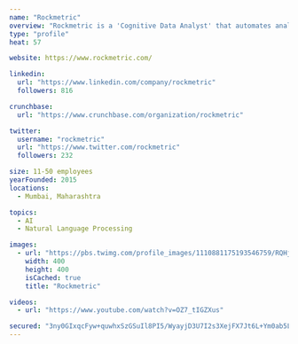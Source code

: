 ```yaml
---
name: "Rockmetric"
overview: "Rockmetric is a 'Cognitive Data Analyst'​ that automates analysis and insights with a Google-like 'Natural Language Search'​ interface. Large enterprises can deliver sophisticated analysis and adhoc queries at scale instantly without having to expand reporting and analytics teams."
type: "profile"
heat: 57

website: https://www.rockmetric.com/

linkedin:
  url: "https://www.linkedin.com/company/rockmetric"
  followers: 816

crunchbase:
  url: "https://www.crunchbase.com/organization/rockmetric"

twitter:
  username: "rockmetric"
  url: "https://www.twitter.com/rockmetric"
  followers: 232

size: 11-50 employees
yearFounded: 2015
locations:
  - Mumbai, Maharashtra

topics:
  - AI
  - Natural Language Processing

images:
  - url: "https://pbs.twimg.com/profile_images/1110881175193546759/RQHj5B0z_400x400.png"
    width: 400
    height: 400
    isCached: true
    title: "Rockmetric"

videos:
  - url: "https://www.youtube.com/watch?v=OZ7_tIGZXus"

secured: "3ny0GIxqcFyw+quwhxSzGSuIl8PI5/WyayjD3U7I2s3XejFX7Jt6L+Ym0ab5L2s5151kskfRmbl/JaVhC9biKU3CzuY5E0h+/twXbqqHF5fcWPo05UFeg7t2I5X7GbJaJDhKcCZFDzyT4oUw2hIsoH7F5Z/QSI1SYp+J/Fhq+zgQ3hJSACAbiQj9A+6zLzcgNPpwvUwqzwG5AGkiAsVjD+FN+kyhzP44xV5WGJVUZrIy/gJsTsZtFDB98SF8+CWHQ8qG7DW2zv0tHwDLneEQrcUG0dAEueVH/S3Tge0kHDYmKI1IiwuQgEhCaebl27SJ+iCmOtxc6AdeMR6jPDY7UbEIfPbwfOeztyhK8/SlJL8=;HbITI8VCMSUiHdSMwKXw/w=="
---
```


